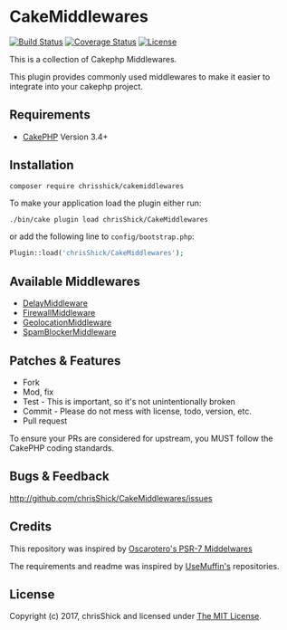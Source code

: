 # CakeMiddlewares

[![Build Status](https://img.shields.io/travis/chrisShick/CakeMiddlewares/master.svg?style=flat-square)](https://travis-ci.org/chrisShick/CakeMiddlewares)
[![Coverage Status](https://codecov.io/gh/chrisShick/CakeMiddlewares/branch/master/graph/badge.svg)](https://codecov.io/gh/chrisShick/CakeMiddlewares)
[![License](https://img.shields.io/badge/license-MIT-blue.svg?style=flat-square)](LICENSE)

This is a collection of Cakephp Middlewares. 

This plugin provides commonly used middlewares to make it easier to integrate into your cakephp project.

## Requirements

- [CakePHP][cakephp] Version 3.4+

## Installation

```
composer require chrisshick/cakemiddlewares
```
To make your application load the plugin either run:

```bash
./bin/cake plugin load chrisShick/CakeMiddlewares
```

or add the following line to ``config/bootstrap.php``:

```php
Plugin::load('chrisShick/CakeMiddlewares');
```
## Available Middlewares
- [DelayMiddleware](http://github.com/chrisShick/CakeMiddlewares/docs/DelayMiddleware.md)
- [FirewallMiddleware](http://github.com/chrisShick/CakeMiddlewares/docs/FirewallMiddleware.md)
- [GeolocationMiddleware](http://github.com/chrisShick/CakeMiddlewares/docs/GeolocationMiddleware.md)
- [SpamBlockerMiddleware](http://github.com/chrisShick/CakeMiddlewares/docs/SpamBlockerMiddleware.md)

## Patches & Features

* Fork
* Mod, fix
* Test - This is important, so it's not unintentionally broken
* Commit - Please do not mess with license, todo, version, etc.
* Pull request

To ensure your PRs are considered for upstream, you MUST follow the CakePHP coding standards.

## Bugs & Feedback

http://github.com/chrisShick/CakeMiddlewares/issues

## Credits
This repository was inspired by [Oscarotero's PSR-7 Middelwares](https://github.com/oscarotero/psr7-middlewares)

The requirements and readme was inspired by [UseMuffin's](https://github.com/UseMuffin) repositories. 

## License

Copyright (c) 2017, chrisShick and licensed under [The MIT License][mit].

[cakephp]:http://cakephp.org
[composer]:http://getcomposer.org
[mit]:http://www.opensource.org/licenses/mit-license.php

